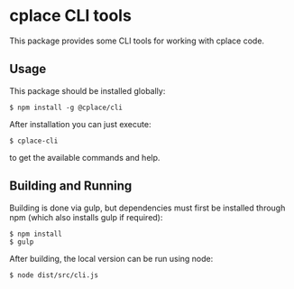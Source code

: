 # cplace CLI tools

This package provides some CLI tools for working with cplace code.

## Usage

This package should be installed globally:
```
$ npm install -g @cplace/cli
```

After installation you can just execute:
```
$ cplace-cli
```
to get the available commands and help.

## Building and Running 

Building is done via gulp, but dependencies must first be installed through npm (which also installs gulp if required):
```
$ npm install
$ gulp
```
After building, the local version can be run using node:
```
$ node dist/src/cli.js
```
